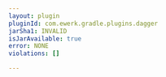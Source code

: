 ```yaml
---
layout: plugin
pluginId: com.ewerk.gradle.plugins.dagger
jarSha1: INVALID
isJarAvailable: true
error: NONE
violations: []

---
```

